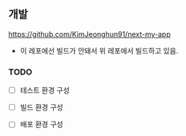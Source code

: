 ## 개발

https://github.com/KimJeonghun91/next-my-app

- 이 레포에선 빌드가 안돼서 위 레포에서 빌드하고 있음.

### TODO

- [ ] 테스트 환경 구성

- [ ] 빌드 환경 구성

- [ ] 배포 환경 구성
